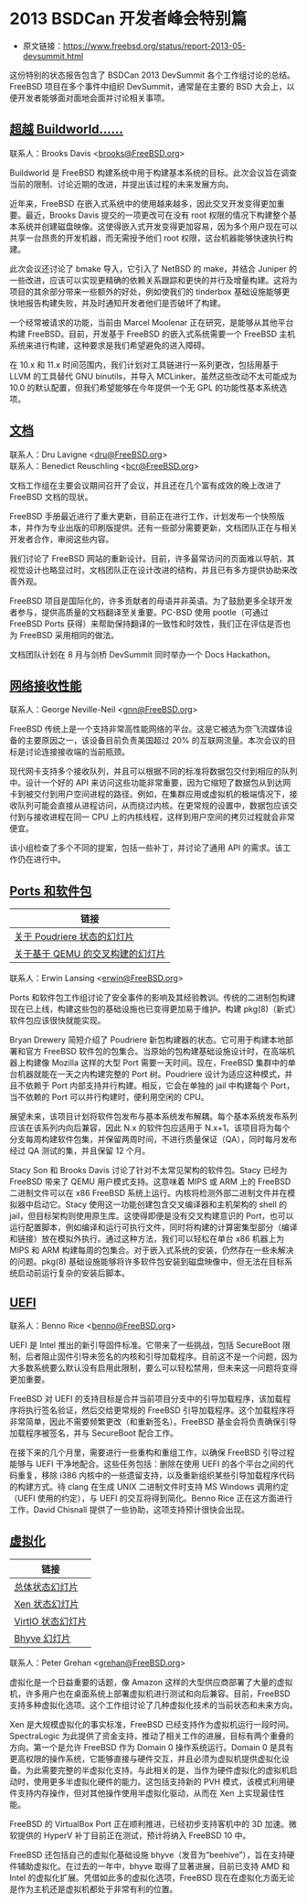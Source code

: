 # 2013 BSDCan 开发者峰会特别篇

- 原文链接：<https://www.freebsd.org/status/report-2013-05-devsummit.html>

这份特别的状态报告包含了 BSDCan 2013 DevSummit 各个工作组讨论的总结。FreeBSD 项目在多个事件中组织 DevSummit，通常是在主要的 BSD 大会上，以便开发者能够面对面地会面并讨论相关事项。

## [超越 Buildworld……](https://www.freebsd.org/status/report-2013-05-devsummit.html#Beyond-Buildworld...)

联系人：Brooks Davis <[brooks@FreeBSD.org](mailto:brooks@FreeBSD.org)>

Buildworld 是 FreeBSD 构建系统中用于构建基本系统的目标。此次会议旨在调查当前的限制、讨论近期的改进，并提出该过程的未来发展方向。

近年来，FreeBSD 在嵌入式系统中的使用越来越多，因此交叉开发变得更加重要。最近，Brooks Davis 提交的一项更改可在没有 root 权限的情况下构建整个基本系统并创建磁盘映像。这使得嵌入式开发变得更加容易，因为多个用户现在可以共享一台昂贵的开发机器，而无需授予他们 root 权限，这台机器能够快速执行构建。

此次会议还讨论了 bmake 导入，它引入了 NetBSD 的 make，并结合 Juniper 的一些改进，应该可以实现更精确的依赖关系跟踪和更快的并行及增量构建。这将为项目的其余部分带来一些额外的好处，例如使我们的 tinderbox 基础设施能够更快地报告构建失败，并及时通知开发者他们是否破坏了构建。

一个经常被请求的功能，当前由 Marcel Moolenar 正在研究，是能够从其他平台构建 FreeBSD。目前，开发基于 FreeBSD 的嵌入式系统需要一个 FreeBSD 主机系统来进行构建，这种要求是我们希望避免的进入障碍。

在 10.x 和 11.x 时间范围内，我们计划对工具链进行一系列更改，包括用基于 LLVM 的工具替代 GNU binutils，并导入 MCLinker。虽然这些改动不太可能成为 10.0 的默认配置，但我们希望能够在今年提供一个无 GPL 的功能性基本系统选项。

## [文档](https://www.freebsd.org/status/report-2013-05-devsummit.html#Documentation)

联系人：Dru Lavigne <[dru@FreeBSD.org](mailto:dru@FreeBSD.org)>  
联系人：Benedict Reuschling <[bcr@FreeBSD.org](mailto:bcr@FreeBSD.org)>

文档工作组在主要会议期间召开了会议，并且还在几个富有成效的晚上改进了 FreeBSD 文档的现状。

FreeBSD 手册最近进行了重大更新，目前正在进行工作，计划发布一个快照版本，并作为专业出版的印刷版提供。还有一些部分需要更新，文档团队正在与相关开发者合作，审阅这些内容。

我们讨论了 FreeBSD 网站的重新设计。目前，许多最常访问的页面难以导航，其视觉设计也略显过时。文档团队正在设计改进的结构，并且已有多方提供协助来改善外观。

FreeBSD 项目是国际化的，许多贡献者的母语并非英语。为了鼓励更多全球开发者参与，提供高质量的文档翻译至关重要。PC-BSD 使用 pootle（可通过 FreeBSD Ports 获得）来帮助保持翻译的一致性和时效性，我们正在评估是否也为 FreeBSD 采用相同的做法。

文档团队计划在 8 月与剑桥 DevSummit 同时举办一个 Docs Hackathon。



## [网络接收性能](https://www.freebsd.org/status/report-2013-05-devsummit.html#Network-Receive-Performance)

联系人：George Neville-Neil <[gnn@FreeBSD.org](mailto:gnn@FreeBSD.org)>

FreeBSD 传统上是一个支持非常高性能网络的平台。这是它被选为奈飞流媒体设备的主要原因之一，该设备目前负责美国超过 20% 的互联网流量。本次会议的目标是讨论连接接收端的当前瓶颈。

现代网卡支持多个接收队列，并且可以根据不同的标准将数据包交付到相应的队列中。设计一个好的 API 来访问这些功能非常重要，因为它缩短了数据包从到达网卡到被交付到用户空间进程的路径。例如，在集群应用或虚拟机的极端情况下，接收队列可能会直接从进程访问，从而绕过内核。在更常规的设置中，数据包应该交付到与接收进程在同一 CPU 上的内核线程，这样到用户空间的拷贝过程就会非常便宜。

该小组检查了多个不同的提案，包括一些补丁，并讨论了通用 API 的需求。该工作仍在进行中。



## [Ports 和软件包](https://www.freebsd.org/status/report-2013-05-devsummit.html#Ports-and-Packages)

| 链接 |
| --- |
| [关于 Poudriere 状态的幻灯片](http://people.freebsd.org/~bdrewery/poudriere-0515.pdf) |
| [关于基于 QEMU 的交叉构建的幻灯片](http://people.freebsd.org/~sson/imgact_binmisc/20130515-bsdcan-xbuild-ports.pdf) |

联系人：Erwin Lansing <[erwin@FreeBSD.org](mailto:erwin@FreeBSD.org)>

 Ports 和软件包工作组讨论了安全事件的影响及其经验教训。传统的二进制包构建现在已上线，构建这些包的基础设施也已变得更加易于维护。构建 pkg(8)（新式）软件包应该很快就能实现。

Bryan Drewery 简短介绍了 Poudriere 新包构建器的状态。它可用于构建本地部署和官方 FreeBSD 软件包的包集合。当原始的包构建基础设施设计时，在高端机器上构建像 Mozilla 这样的大型 Port 需要一天时间。现在，FreeBSD 集群中的单台机器就能在一天之内构建完整的 Port 树。Poudriere 设计为适应这种模式，并且不依赖于 Port 内部支持并行构建。相反，它会在单独的 jail 中构建每个 Port，当不依赖的 Port 可以并行构建时，便利用空闲的 CPU。

展望未来，该项目计划将软件包发布与基本系统发布解耦。每个基本系统发布系列应该在该系列内向后兼容，因此 N.x 的软件包应适用于 N.x+1。该项目将为每个分支每周构建软件包集，并保留两周时间，不进行质量保证（QA），同时每月发布经过 QA 测试的集，并且保留 12 个月。

Stacy Son 和 Brooks Davis 讨论了针对不太常见架构的软件包。Stacy 已经为 FreeBSD 带来了 QEMU 用户模式支持。这意味着 MIPS 或 ARM 上的 FreeBSD 二进制文件可以在 x86 FreeBSD 系统上运行。内核将检测外部二进制文件并在模拟器中启动它。Stacy 使用这一功能创建包含交叉编译器和主机架构的 shell 的 jail，但目标架构则使用原生库。这使得即便是没有交叉构建意识的 Port，也可以运行配置脚本，例如编译和运行可执行文件，同时将构建的计算密集型部分（编译和链接）放在模拟外执行。通过这种方法，我们可以轻松在单台 x86 机器上为 MIPS 和 ARM 构建每周的包集合。对于嵌入式系统的安装，仍然存在一些未解决的问题。pkg(8) 基础设施能够将许多软件包安装到磁盘映像中，但无法在目标系统启动前运行复杂的安装后脚本。


## [UEFI](https://www.freebsd.org/status/report-2013-05-devsummit.html#UEFI)

联系人：Benno Rice <[benno@FreeBSD.org](mailto:benno@FreeBSD.org)>

UEFI 是 Intel 推出的新引导固件标准。它带来了一些挑战，包括 SecureBoot 限制，后者阻止固件引导未签名的内核和引导加载程序。目前这不是一个问题，因为大多数系统要么默认没有启用此限制，要么可以轻松禁用，但未来这一问题将变得更加重要。

FreeBSD 对 UEFI 的支持目标是合并当前项目分支中的引导加载程序，该加载程序将执行签名验证，然后交给更常规的 FreeBSD 引导加载程序。这个加载程序将非常简单，因此不需要频繁更改（和重新签名）。FreeBSD 基金会将负责确保引导加载程序被签名，并与 SecureBoot 配合工作。

在接下来的几个月里，需要进行一些重构和重组工作，以确保 FreeBSD 引导过程能够与 UEFI 干净地配合。这些任务包括：删除在使用 UEFI 的各个平台之间的代码重复，移除 i386 内核中的一些遗留支持，以及重新组织某些引导加载程序代码的构建方式。待 clang 在生成 UNIX 二进制文件时支持 MS Windows 调用约定（UEFI 使用的约定），与 UEFI 的交互将得到简化。Benno Rice 正在这方面进行工作，David Chisnall 提供了一些协助，这项支持预计很快会出现。



## [虚拟化](https://www.freebsd.org/status/report-2013-05-devsummit.html#Virtualization)

| 链接 |
| --- |
| [总体状态幻灯片](http://people.freebsd.org/~grehan/bsdcan13_virt_ext.pdf) |
| [Xen 状态幻灯片](http://people.freebsd.org/~gibbs/XenStatusBSDCan2013.pdf) |
| [VirtIO 状态幻灯片](http://people.freebsd.org/~bryanv/pdfs/bsdcan2013_virtio.pdf) |
| [Bhyve 幻灯片](http://people.freebsd.org/~grehan/bsdcan13_bhyve.pdf) |

联系人：Peter Grehan <[grehan@FreeBSD.org](mailto:grehan@FreeBSD.org)>

虚拟化是一个日益重要的话题，像 Amazon 这样的大型供应商部署了大量的虚拟机，许多用户也在桌面系统上部署虚拟机进行测试和向后兼容。目前，FreeBSD 支持多种虚拟化选项。这个工作组讨论了几种虚拟化技术的当前状态和未来方向。

Xen 是大规模虚拟化的事实标准，FreeBSD 已经支持作为虚拟机运行一段时间。SpectraLogic 为此提供了资金支持，推动了相关工作的进展，目标有两个重叠的方向。第一个是允许 FreeBSD 作为 Domain 0 操作系统运行。Domain 0 是具有更高权限的操作系统，它能够直接与硬件交互，并且必须为虚拟机提供虚拟化设备。为此需要完整的半虚拟化支持。与此相关的是，当作为硬件虚拟化的虚拟机启动时，使用更多半虚拟化硬件的能力。这包括支持新的 PVH 模式，该模式利用硬件支持内存操作，但对其他操作使用半虚拟化驱动，从而在 Xen 上实现最佳性能。

FreeBSD 的 VirtualBox  Port 正在顺利推进，已经初步支持客机中的 3D 加速。微软提供的 HyperV 补丁目前正在测试，预计将纳入 FreeBSD 10 中。

FreeBSD 还包括自己的虚拟化基础设施 bhyve（发音为“beehive”），旨在支持硬件辅助虚拟化。在过去的一年中，bhyve 取得了显著进展，目前已支持 AMD 和 Intel 的虚拟化扩展。凭借如此多的虚拟化选项，FreeBSD 现在在虚拟化方面无论是作为主机还是虚拟机都处于非常有利的位置。
